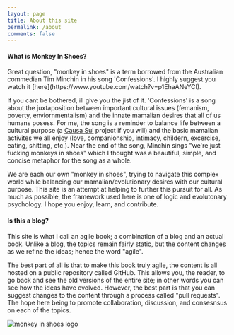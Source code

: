 ```yaml
---
layout: page
title: About this site
permalink: /about
comments: false
---
```


<div class="row justify-content-between">
<div class="col-md-8 pr-5">

<h4>What is Monkey In Shoes?</h4>

<p>Great question, "monkey in shoes" is a term borrowed from the Australian commedian Tim Minchin in his song 'Confessions'. I highly suggest you watch it [here](https://www.youtube.com/watch?v=p1EhaANeYCI).

If you cant be bothered, ill give you the jist of it. 'Confessions' is a song about the juxtaposition between important cultural issues (femanism, poverty, enviornmentalism) and the innate mamalian desires that all of us humans posess. For me, the song is a reminder to balance life between a cultural purpose (a [Causa Sui](https://dasein.foundation/projects) project if you will) and the basic mamalian activites we all enjoy (love, companionship, intimacy, childern, excercise, eating, shitting, etc.). Near the end of the song, Minchin sings "we're just fucking monkeys in shoes" which I thought was a beautiful, simple, and concise metaphor for the song as a whole. 

We are each our own "monkey in shoes", trying to navigate this complex world while balancing our mamalian/evolutionary desires with our cultural purpose. This site is an attempt at helping to further this pursuit for all. As much as possible, the framework used here is one of logic and evolutonary psychology. I hope you enjoy, learn, and contribute.</p>

<h4>Is this a blog?</h4>
<p>This site is what I call an agile book; a combination of a blog and an actual book. Unlike a blog, the topics remain fairly static, but the content changes as we refine the ideas; hence the word "agile".

The best part of all is that to make this book truly agile, the content is all hosted on a public repository called GitHub. This allows you, the reader, to go back and see the old versions of the entire site; in other words you can see how the ideas have evolved. However, the best part is that you can suggest changes to the content through a process called "pull requests". The hope here being to promote collaboration, discussion, and consesnsus on each of the topics. <p>

</div>

<div class="col-md-4">

<p class="mb-5"><img class="shadow-lg" src="{{site.baseurl}}/assets/images/logo.png" alt="monkey in shoes logo" /></p>

</div>
</div>
</div>
